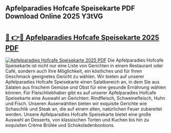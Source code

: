 ## Apfelparadies Hofcafe Speisekarte PDF Download Online 2025 Y3tVG

# <h2><a href="http://gcbexl.nevu.top/?p=Apfelparadies+Hofcafe+Speisekarte">🔗 👉🔴 Apfelparadies Hofcafe Speisekarte 2025 PDF</a></h2>

[![Apfelparadies Hofcafe Speisekarte 2025 PDF](https://i.imgur.com/dBaPXMq.png)](http://gcbexl.nevu.top/?p=Apfelparadies+Hofcafe+Speisekarte)
Die Apfelparadies Hofcafe Speisekarte ist nicht nur eine Liste von Gerichten in einem Restaurant oder Café, sondern auch Ihre Möglichkeit, ein köstliches und für Ihren Geschmack geeignetes Gericht zu wählen. Wir bieten auf unserer Apfelparadies Hofcafe Speisekarte einen Salatbereich an, in dem Sie aus Salaten aus frischem Gemüse und Obst für eine gesunde Ernährung wählen können. Für Fleischliebhaber gibt es auf unserer Apfelparadies Hofcafe Speisekarte eine Auswahl an Gerichten: Rindfleisch, Schweinefleisch, Huhn und Fisch. Unseren Auserwählten bieten wir exquisite Gerichte wie Schaschlik und Steak an, die auf einem alten, natürlichen Feuer zubereitet werden. Unsere Apfelparadies Hofcafe Speisekarte bietet eine große Auswahl an Desserts, von klassischen Torten und Kuchen bis hin zu exquisiten Crème Brûlée und Schokoladenbonbons.
